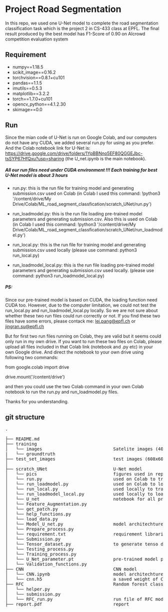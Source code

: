 # Project Road Segmentation

In this repo, we used one U-Net model to complete the road segmentation classification task which is the project 2 in CS-433 class at EPFL. The final result produced by the best model has F1-Score of 0.90 on AIcrowd competition evaluation system 

## Requirement
* numpy==1.18.5
* scikit_image==0.16.2
* torchvision==0.8.1+cu101
* pandas==1.1.5
* imutils==0.5.3
* matplotlib==3.2.2
* torch==1.7.0+cu101
* opencv_python==4.1.2.30
* skimage==0.0

## Run
Since the mian code of U-Net is run on Google Colab, and our computers do not have any CUDA, we added several run.py for using as you prefer.
And the Colab notebook link for U-Net is: https://drive.google.com/drive/folders/1YpBBNno5EF80QGGEJbc-tsSYP67HfQxu?usp=sharing (the U_net.ipynb is the main notebook). 

##### All our run files need under CUDA environment !!! Each training for best U-Net model is about 3 hours

* run.py: this is the run file for training model and generating submission.csv used on Colab 
(in Colab I used this command: !python3 '/content/drive/My Drive/Colab/ML_road_segment_classfication/scratch_UNet/run.py')

* run_loadmodel.py: this is the run file loading pre-trained model parameters and generating submission.csv. Also this is used on Colab
(in Colab I used this command: !python3 '/content/drive/My Drive/Colab/ML_road_segment_classfication/scratch_UNet/run_loadmodel.py')

* run_local.py: this is the run file for training model and generating submission.csv used locally
(please use command: python3 run_local.py)

* run_loadmodel_local.py: this is the run file loading pre-trained model parameters and generating submission.csv used locally.
(please use command: python3 run_loadmodel_local.py)

##### PS: 
Since our pre-trained model is based on CUDA, the loading function need CUDA too. However, due to the computer limitation, we could not test the run_local.py and run_loadmodel_local.py locally. So we are not sure about whether these two run files could run correctly or not. If you find these two files have some errors, please contack me: lei.pang@epfl.ch or jingran.su@epfl.ch

But for first two run files running on Colab, they are valid but it seems could only run in my own drive.
If you want to run these two files on Colab, please upload all files included in that Colab link (notebook and .py etc) in your own Google drive. And direct the notebook to your own drive using following two commands:

from google.colab import drive

drive.mount('/content/drive')

and then you could use the two Colab command in your own Colab notebook to run the run.py and run_loadmodel.py files.

Thanks for you understanding.



## git structure
<pre>
.

├── README.md                            
├── training            
│   └── images                           Satelite images (400x400)
|   └── groundtruth
├── test_set_images                      test images (608x608)
│
├── scratch_UNet                         U-Net model
│   └── pics                             figures used in report
│   └── run.py                           used on Colab to train model
│   └── run_loadmodel.py                 used on Colab to load trained model
│   └── run_local.py                     used locally to train model
│   └── run_loadmodel_local.py           used locally to load trained model
│   └── U_net                            notebook for all procedures
│   └── Feature_Augmentation.py          
│   └── get_patch.py
│   └── help_functions.py
│   └── load_data.py
│   └── Model_U_net.py                   model architechture
│   └── Prepare_process.py
│   └── requirement.txt                  requirement libraries and corresponding version
│   └── Submission.py
│   └── Tensor_dataset.py                to generate tenso dataset
│   └── Testing_process.py
│   └── Training_process.py
│   └── U_Net_parameter.pt               pre-trained model parameters used in run_loadmodel.py
│   └── Validation_functions.py
├── CNN                                  CNN model
│   └── CNN.ipynb                        model architechture
│   └── cnn.h5                           a saved weight of CNN
├── RFC                                  Random forest classifier
│   └── helper.py                        
│   └── submission.py                    
│   └── RFC_run.py                       run file of RFC model
├── report.pdf                           report
